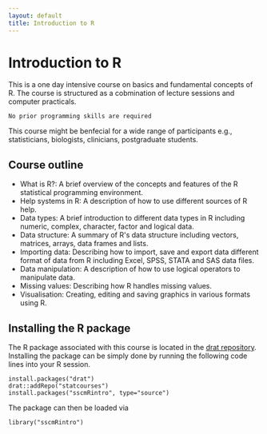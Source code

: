 ```yaml
---
layout: default
title: Introduction to R
---
```

# Introduction to R

This is a one day intensive course on basics and fundamental concepts of R. The course is structured as a cobmination of lecture sessions and computer practicals.

    No prior programming skills are required
    
This course might be benfecial for a wide range of participants e.g., statisticians, biologists, clinicians, postgraduate students.

## Course outline

 * What is R?: A brief overview of the concepts and features of the R statistical programming environment.
 * Help systems in R: A description of how to use different sources of R help.
 * Data types: A brief introduction to different data types in R including numeric, complex, character, factor and logical data.
 * Data structure: A summary of R's data structure including vectors, matrices, arrays, data frames and lists.
 * Importing data: Describing how to import, save and export data different format of data from R including Excel, SPSS, STATA and SAS data files.
 * Data manipulation: A description of how to use logical operators to manipulate data.
 * Missing values: Describing how R handles missing values.
 * Visualisation: Creating, editing and saving graphics in various formats using R.
 
## Installing the R package

The R package associated with this course is located in the
[drat repository](https://github.com/statcourses/drat). Installing the package can be simply done by running the following code lines into your R session. 

    install.packages("drat")
    drat::addRepo("statcourses")
    install.packages("sscmRintro", type="source")

The package can then be loaded via

    library("sscmRintro")

<!--
## Vignettes

The package contains the following vignettes

 * [Practical 1](practical1.pdf), [solutions](solutions1.pdf)
 * [Practical 2](practical2.pdf), [solutions](solutions2.pdf)
 * Plotting [cheatsheet](plotting.pdf)
-->